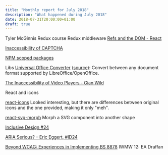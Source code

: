 ```yaml
---
title: "Monthly report for July 2018"
description: "What happened during July 2018"
date: 2018-07-31T20:00:00+01:00
draft: true
---
```


Tyler McGinnis Redux course Redux middleware
[Refs and the DOM - React](https://reactjs.org/docs/refs-and-the-dom.html)

[Inaccessibility of CAPTCHA](https://www.w3.org/TR/2018/WD-turingtest-20180703/)

[NPM scoped packages](https://docs.npmjs.com/misc/scope)

Libs [Universal Office Converter](http://dag.wiee.rs/home-made/unoconv/)
([source](https://github.com/dagwieers/unoconv)): Convert between any document
format supported by LibreOffice/OpenOffice.

[The Inaccessibility of Video Players - Gian Wild](https://link.springer.com/content/pdf/10.1007%2F978-3-319-94277-3_9.pdf)

React and icons

[react-icons](https://github.com/react-icons/react-icons/) Looked interesting,
but there are differences between original icons and the one provided, making it
only "meh".

[react-svg-morph](https://github.com/gorangajic/react-svg-morph/) Morph a SVG
component into another shape

[Inclusive Design #24](https://www.inclusivedesign24.org)

[ARIA Serious? – Eric Eggert, #ID24](https://youtu.be/4bH57rWPnYo)

[Beyond WCAG: Experiences in Implementing BS 8878](https://vimeo.com/44618741)
IWMW 12: EA Draffan
